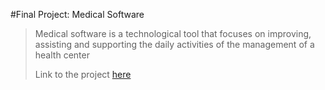 #Final Project: Medical Software
>Medical software is a technological tool that focuses on improving, assisting and supporting the daily activities of the management of a health center 
>
>Link to the project [here](https://github.com/rulgamer03/C/tree/main/homework/finalproject)
